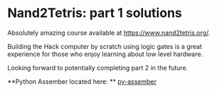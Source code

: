 # Nand2Tetris: part 1 solutions

Absolutely amazing course available at https://www.nand2tetris.org/. 

Building the Hack computer by scratch using logic gates is a great experience for those who enjoy learning about low level hardware.

Looking forward to potentially completing part 2 in the future.

**Python Assember located here: **
[py-assember](https://github.com/scassar/nand2tetris/tree/master/projects/06/py-assembler)
